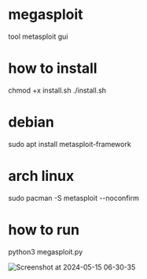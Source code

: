 # megasploit
tool metasploit gui 
# how to install
chmod +x install.sh
./install.sh

# debian

sudo apt install metasploit-framework

# arch linux 

sudo pacman -S metasploit --noconfirm

# how to run 
python3 megasploit.py



![Screenshot at 2024-05-15 06-30-35](https://github.com/NXZ02/megasploit/assets/109139829/a671f4bd-1715-4106-83dc-ef0ab2a1dcb5)
